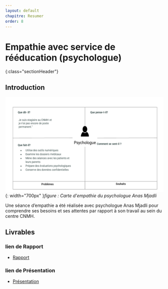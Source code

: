 ```yaml
---
layout: default
chapitre: Resumer
order: 8
---
```


# Empathie avec service de rééducation (psychologue)
{:class="sectionHeader"}

<!-- new slide -->
## Introduction
![Empathie du psychologue](./images/carte-empathie-service-de-reeducation-Psychologue-Anas-Mjadli.png){: width="700px" }*figure : Carte d'empathie du psychologue Anas Mjadli*

<!-- note -->

Une séance d’empathie a été réalisée avec psychologue Anas Mjadli pour comprendre ses besoins et ses attentes par rapport à son travail au sein du centre CNMH.

## Livrables

### lien de Rapport
- [ Rapport](/besoin/empathie-psychologue/rapport.html)


### lien de Présentation
- [ Présentation ](/besoin/empathie-psychologue/presentation.html)

<!-- new slide -->
